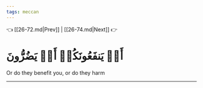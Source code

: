 ```yaml
---
tags: meccan
---
```


👈 [[26-72.md|Prev]] | [[26-74.md|Next]] 👉

# أَوۡ يَنفَعُونَكُمۡ أَوۡ يَضُرُّونَ

Or do they benefit you, or do they harm

---

